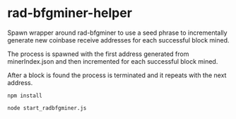 # rad-bfgminer-helper

Spawn wrapper around rad-bfgminer to use a seed phrase to incrementally generate new coinbase receive addresses for
each successful block mined.

The process is spawned with the first address generated from minerIndex.json and then incremented for each successful 
block mined.

After a block is found the process is terminated and it repeats with the next address.


```
npm install

node start_radbfgminer.js

```

